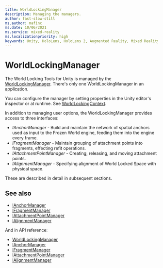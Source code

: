 ```yaml
---
title: WorldLockingManager
description: Managing the managers.
author: fast-slow-still
ms.author: mafinc
ms.date: 10/06/2021
ms.service: mixed-reality
ms.localizationpriority: high
keywords: Unity, HoloLens, HoloLens 2, Augmented Reality, Mixed Reality, ARCore, ARKit, development, MRTK
---
```


# WorldLockingManager

The World Locking Tools for Unity is managed by the [WorldLockingManager](xref:Microsoft.MixedReality.WorldLocking.Core.WorldLockingManager). There's only one WorldLockingManager in an application.

You can configure the manager by setting properties in the Unity editor's inspector or at runtime. See [WorldLockingContext](~/Documentation/HowTos/WorldLockingContext.md).

In addition to managing user options, the WorldLockingManager provides access to three interfaces:

* *IAnchorManager* - Build and maintain the network of spatial anchors used as input to the Frozen World engine, feeding them into the engine every frame.
* *IFragmentManager* - Maintain grouping of attachment points into fragments, effecting refit operations.
* *IAttachmentPointManager* - Creating, releasing, and moving attachment points.
* *IAlignmentManager* - Specifying alignment of World Locked Space with physical space.

These are described in detail in subsequent sections.

## See also

* [IAnchorManager](IAnchorManager.md)
* [IFragmentManager](IFragmentManager.md)
* [IAttachmentPointManager](IAttachmentPointManager.md)
* [IAlignmentManager](IAlignmentManager.md)

And in API reference:

* [WorldLockingManager](xref:Microsoft.MixedReality.WorldLocking.Core.WorldLockingManager)
* [IAnchorManager](xref:Microsoft.MixedReality.WorldLocking.Core.IAnchorManager)
* [IFragmentManager](xref:Microsoft.MixedReality.WorldLocking.Core.IFragmentManager)
* [IAttachmentPointManager](xref:Microsoft.MixedReality.WorldLocking.Core.IAttachmentPointManager)
* [IAlignmentManager](xref:Microsoft.MixedReality.WorldLocking.Core.IAlignmentManager)